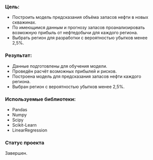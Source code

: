 ### Цель:
* Построить модель предсказания объёма запасов нефти в новых скважинах.
* По имеющимся данным и прогнозу запасов проанализировать возможную прибыль от нефтедобычи для каждого региона.
* Выбрать регион для разработки с вероятностью убытков менее 2,5%.

### Результат:
* Данные подготовлены для обучения модели.
* Проведён расчёт возможных прибылей и рисков.
* Построена модель для предсказания запасов нефти каждого региона.
* Выбран регион с вероятностью убытков менее 2,5%.

### Используемые библиотеки:
* Pandas
* Numpy
* Scipy
* Scikit-Learn
* LinearRegression

### Статус проекта
Завершен.
